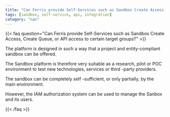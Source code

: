 ```yaml
---
title: "Can Ferris provide Self-Services such as Sandbox Create Access, Create Queue, or API access to certain target groups?"
tags: [sandbox, self-service, api, integration]
category: "nan"
---
```


<!-- QUESTION -->

{{< faq question="Can Ferris provide Self-Services such as Sandbox Create Access, Create Queue, or API access to certain target groups?" >}}

<!-- ANSWER -->

The platform is designed in such a way that a project and entity-compliant sandbox can be offered.

The Sandbox platform is therefore very suitable as a research, pilot or POC environment to test new technologies, services or third -party providers.

The sandbox can be completely self -sufficient, or only partially, by the main environment.

However, the IAM authorization system can be used to manage the Sanbox and its users.

{{< /faq >}}
